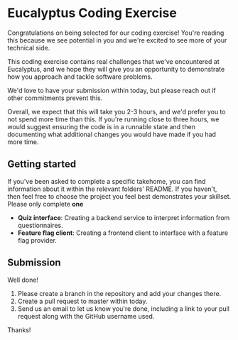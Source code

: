# Eucalyptus Coding Exercise

Congratulations on being selected for our coding exercise! You're reading this because we see potential in you and we're excited to see more of your technical side.

This coding exercise contains real challenges that we've encountered at Eucalyptus, and we hope they will give you an opportunity to demonstrate how you approach and tackle software problems.

We'd love to have your submission within today, but please reach out if other commitments prevent this.

Overall, we expect that this will take you 2-3 hours, and we'd prefer you to not spend more time than this. If you're running close to three hours, we would suggest ensuring the code is in a runnable state and then documenting what additional changes you would have made if you had more time.

## Getting started

If you've been asked to complete a specific takehome, you can find information about it within the relevant folders' README. If you haven't, then feel free to choose the project you feel best demonstrates your skillset. Please only complete **one**

- **Quiz interface**: Creating a backend service to interpret information from questionnaires.
- **Feature flag client**: Creating a frontend client to interface with a feature flag provider.

## Submission

Well done!

1. Please create a branch in the repository and add your changes there.
2. Create a pull request to master within today.
3. Send us an email to let us know you're done, including a link to your pull request along with the GitHub username used.

Thanks!
